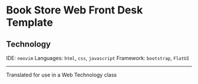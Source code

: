 # Book Store Web Front Desk Template

## Technology
IDE: `neovim`
Languages: `html`, `css`, `javascript`
Framework: `bootstrap`, `FlatUI`

---
Translated for use in a Web Technology class
